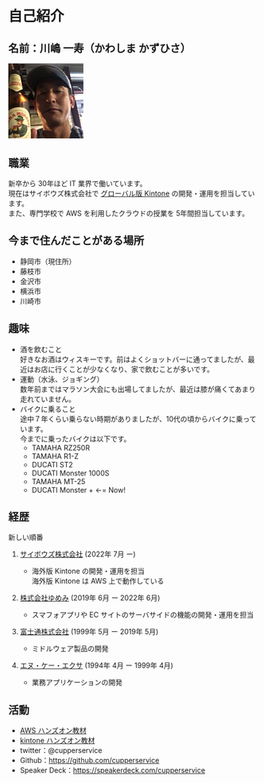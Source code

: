# 自己紹介
## 名前：川嶋 一寿（かわしま かずひさ）
<img src="./kao.jpg" width="30%">

## 職業
新卒から 30年ほど IT 業界で働いています。  
現在はサイボウズ株式会社で [グローバル版 Kintone](https://www.kintone.com/en-us/) の開発・運用を担当しています。  
また、専門学校で AWS を利用したクラウドの授業を 5年間担当しています。

## 今まで住んだことがある場所
- 静岡市（現住所）
- 藤枝市
- 金沢市
- 横浜市
- 川崎市

## 趣味
- 酒を飲むこと  
好きなお酒はウィスキーです。前はよくショットバーに通ってましたが、最近はお店に行くことが少なくなり、家で飲むことが多いです。
- 運動（水泳、ジョギング）  
数年前まではマラソン大会にも出場してましたが、最近は膝が痛くてあまり走れていません。
- バイクに乗ること  
途中７年くらい乗らない時期がありましたが、10代の頃からバイクに乗っています。  
今までに乗ったバイクは以下です。  
    - TAMAHA RZ250R
    - TAMAHA R1-Z
    - DUCATI ST2
    - DUCATI Monster 1000S
    - TAMAHA MT-25
    - DUCATI Monster + <-= Now!

## 経歴
新しい順番

1. [サイボウズ株式会社](https://cybozu.co.jp/) (2022年 7月 ー)  
    - 海外版 Kintone の開発・運用を担当  
      海外版 Kintone は AWS 上で動作している

2. [株式会社ゆめみ](https://www.yumemi.co.jp/) (2019年 6月 ー 2022年 6月)  
    - スマフォアプリや EC サイトのサーバサイドの機能の開発・運用を担当

3. [富士通株式会社](https://www.fujitsu.com/jp/) (1999年 5月 ー 2019年 5月)  
    - ミドルウェア製品の開発

4. [エヌ・ケー・エクサ](https://www.exa-corp.co.jp/) (1994年 4月 ー 1999年 4月)  
    - 業務アプリケーションの開発

## 活動
* [AWS ハンズオン教材](https://docs.kawashima-kazuh.com/)
* [kintone ハンズオン教材](https://kintone-hands-on.kawashima-kazuh.com/)
* twitter：@cupperservice
* Github：https://github.com/cupperservice
* Speaker Deck：https://speakerdeck.com/cupperservice
